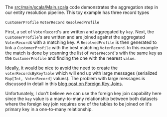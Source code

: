 The [src/main/scala/Main.scala](src/main/scala/Main.scala) code demonstrates the aggregation step in our entity resolution pipeline.
This toy example has three record types

`CustomerProfile`
`VoterRecord`
`ResolvedProfile`

First, a set of `VoterRecord`'s are written and aggregated by `key`. Next, the `CustomerProfile`'s
are written and are joined against the aggregated `VoterRecord`s with a matching key. A 
`ResolvedProfile` is then generated to link a `CustomerProfile` with the best matching `VoterRecord`.
In this example the match is done by scanning the list of `VoterRecord`'s with the same key
as the `CustomerProfile` and finding the one with the nearest `value`.

Ideally, it would be nice to avoid the need to create the `voterRecordsByKeyTable` which will
end up with large messages (serialized `Map[Int, VoterRecord]` values). The problem with
large messages is discussed in detail in this [blog post on Foreign Key Joins](https://www.confluent.io/blog/data-enrichment-with-kafka-streams-foreign-key-joins/).

Unfortunately, I don't believe we can use the foreign key join capability here since the `key` value
is a many-to-many relationship between both datasets where the foreign key join requires one of the
tables to be joined on it's primary key in a one-to-many relationship.
